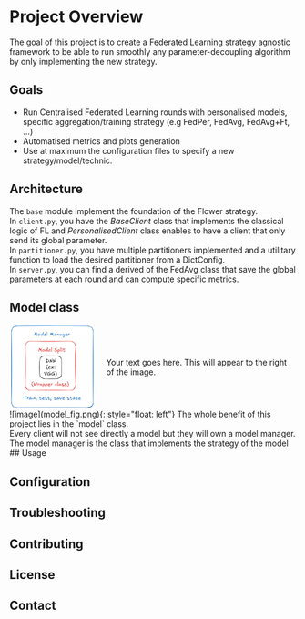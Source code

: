 # Project Overview
The goal of this project is to create a Federated Learning strategy agnostic framework to be able to run smoothly any parameter-decoupling algorithm by only implementing the new strategy.
## Goals
- Run Centralised Federated Learning rounds with personalised models, specific aggregation/training strategy (e.g FedPer, FedAvg, FedAvg+Ft, ...) 
- Automatised metrics and plots generation
- Use at maximum the configuration files to specify a new strategy/model/technic.
## Architecture
The `base` module implement the foundation of the Flower strategy. <br>
In `client.py`, you have the _BaseClient_ class that implements the classical logic of FL and _PersonalisedClient_ class enables to have a client that only send its global parameter.<br>
In `partitioner.py`, you have multiple partitioners implemented and a utilitary function to load the desired partitioner from a DictConfig.<br>
In `server.py`, you can find a derived of the FedAvg class that save the global parameters at each round and can compute specific metrics.
## Model class
<div style="display: flex; align-items: center;">
  <img src="model_fig.png" alt="Description" style="width: 150px; margin-right: 20px;">
  <p>Your text goes here. This will appear to the right of the image.</p>
</div>
![image](model_fig.png){: style="float: left"}
The whole benefit of this project lies in the `model` class.<br>
Every client will not see directly a model but they will own a model manager.<br>
The model manager is the class that implements the strategy of the model<br>
## Usage

## Configuration

## Troubleshooting

## Contributing

## License

## Contact